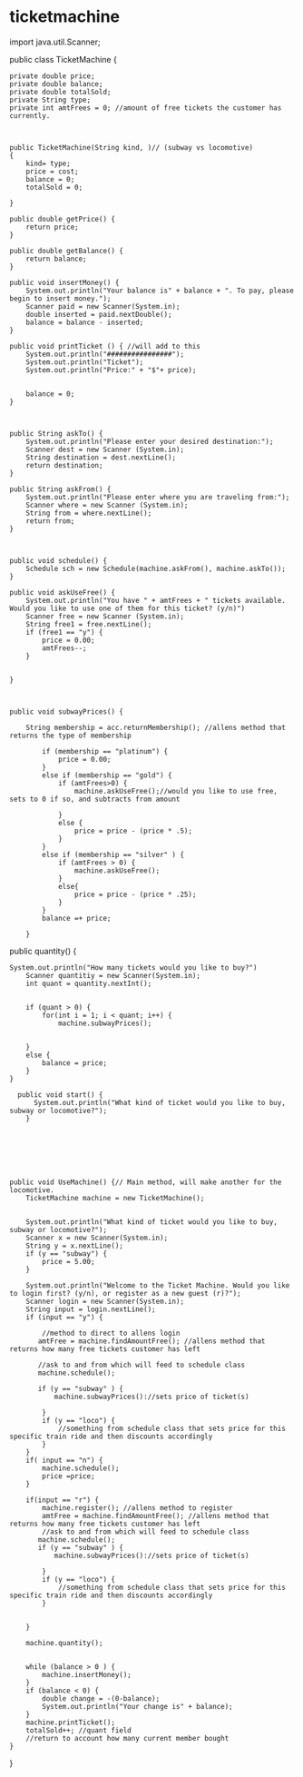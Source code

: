 ticketmachine
=============
import java.util.Scanner;

public class TicketMachine
{
    
    private double price; 
    private double balance;
    private double totalSold;
    private String type;
    private int amtFrees = 0; //amount of free tickets the customer has currently.
    

    
    public TicketMachine(String kind, )// (subway vs locomotive)
    {
        kind= type;
        price = cost;
        balance = 0;
        totalSold = 0;
        
    }
    
    public double getPrice() {
        return price;
    }
    
    public double getBalance() {
        return balance;
    }
    
    public void insertMoney() {
        System.out.println("Your balance is" + balance + ". To pay, please begin to insert money.");
        Scanner paid = new Scanner(System.in);
        double inserted = paid.nextDouble();
        balance = balance - inserted;
    }

    public void printTicket () { //will add to this
        System.out.println("################");
        System.out.println("Ticket");
        System.out.println("Price:" + "$"+ price);
        
        
        balance = 0;
    }
    
    
    
    public String askTo() {
        System.out.println("Please enter your desired destination:");
        Scanner dest = new Scanner (System.in);
        String destination = dest.nextLine();
        return destination;
    }
    
    public String askFrom() {
        System.out.println("Please enter where you are traveling from:");
        Scanner where = new Scanner (System.in);
        String from = where.nextLine();
        return from;
    }
    
    
    
    public void schedule() {
        Schedule sch = new Schedule(machine.askFrom(), machine.askTo());
    }
    
    public void askUseFree() { 
        System.out.println("You have " + amtFrees + " tickets available. Would you like to use one of them for this ticket? (y/n)")
        Scanner free = new Scanner (System.in);
        String free1 = free.nextLine();
        if (free1 == "y") {
            price = 0.00;
            amtFrees--;
        }
        
        
    }
        
        
        
    public void subwayPrices() {
       
        String membership = acc.returnMembership(); //allens method that returns the type of membership
            
            if (membership == "platinum") {
                price = 0.00; 
            }
            else if (membership == "gold") {
                if (amtFrees>0) {
                    machine.askUseFree();//would you like to use free, sets to 0 if so, and subtracts from amount
                    
                }
                else {
                    price = price - (price * .5);
                }
            }
            else if (membership == "silver" ) {
                if (amtFrees > 0) {
                    machine.askUseFree();
                }
                else{
                    price = price - (price * .25);
                }
            }
            balance =+ price;
            
        }
     
  public quantity() { 
      
    System.out.println("How many tickets would you like to buy?")
        Scanner quantitiy = new Scanner(System.in);
        int quant = quantity.nextInt();
        
        
        if (quant > 0) {
            for(int i = 1; i < quant; i++) {
                machine.subwayPrices();
              
            
        }
        else {
            balance = price;
        }
    }
                
      public void start() {
          System.out.println("What kind of ticket would you like to buy, subway or locomotive?");
        }
            
            
            
           
                        
        
            
    public void UseMachine() {// Main method, will make another for the locomotive.
        TicketMachine machine = new TicketMachine();
        
        
        System.out.println("What kind of ticket would you like to buy, subway or locomotive?");
        Scanner x = new Scanner(System.in);
        String y = x.nextLine();
        if (y == "subway") {
            price = 5.00;
        }
        
        System.out.println("Welcome to the Ticket Machine. Would you like to login first? (y/n), or register as a new guest (r)?");
        Scanner login = new Scanner(System.in);  
        String input = login.nextLine();
        if (input == "y") {
     
            //method to direct to allens login
           amtFree = machine.findAmountFree(); //allens method that returns how many free tickets customer has left
            
           //ask to and from which will feed to schedule class
           machine.schedule();
           
           if (y == "subway" ) {
               machine.subwayPrices()://sets price of ticket(s)
          
            }
            if (y == "loco") {
                //something from schedule class that sets price for this specific train ride and then discounts accordingly
            }
        }
        if( input == "n") {
            machine.schedule();
            price =price;
        }
        
        if(input == "r") {
            machine.register(); //allens method to register
            amtFree = machine.findAmountFree(); //allens method that returns how many free tickets customer has left
            //ask to and from which will feed to schedule class
           machine.schedule();
           if (y == "subway" ) {
               machine.subwayPrices()://sets price of ticket(s)
          
            }
            if (y == "loco") {
                //something from schedule class that sets price for this specific train ride and then discounts accordingly
            }
            
            
        }
        
        machine.quantity();
        
        
        while (balance > 0 ) {
            machine.insertMoney();
        }
        if (balance < 0) {
            double change = -(0-balance);
            System.out.println("Your change is" + balance);
        }
        machine.printTicket();
        totalSold++; //quant field
        //return to account how many current member bought
    }
    
    
}
                    
            

    
    

